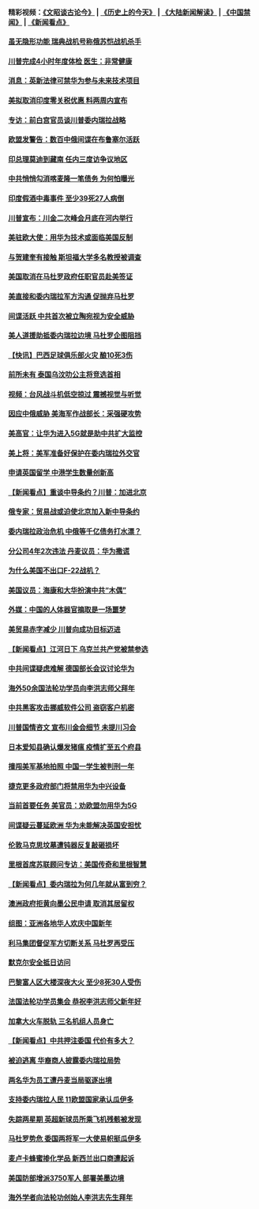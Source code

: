 #### 精彩视频：[《文昭谈古论今》](http://45.32.25.56/wenzhao) | [《历史上的今天》](http://45.32.25.56/today-in-history) | [《大陆新闻解读》](http://45.32.25.56/ntdtv-comedy) | [《中国禁闻》](http://45.32.25.56/ntdtv-news) | [《新闻看点》](http://45.32.25.56/news-insight) 

 #### [虽无隐形功能 瑞典战机号称俄苏恺战机杀手](../pages/nsc418/n11035282.md?t=02101044) 

#### [川普完成4小时年度体检 医生：非常健康](../pages/nsc418/n11034715.md?t=02101044) 

#### [消息：英新法律可禁华为参与未来技术项目](../pages/nsc418/n11034647.md?t=02101044) 

#### [美拟取消印度零关税优惠 料两周内宣布](../pages/nsc418/n11034785.md?t=02101044) 

#### [专访：前白宫官员谈川普委内瑞拉战略](../pages/nsc418/n11032742.md?t=02101044) 

#### [欧盟发警告：数百中俄间谍在布鲁塞尔活跃](../pages/nsc418/n11034561.md?t=02101044) 

#### [印总理莫迪到藏南 任内三度访争议地区](../pages/nsc418/n11034513.md?t=02101044) 

#### [中共悄悄勾消喀麦隆一笔债务 为何怕曝光](../pages/nsc418/n11029114.md?t=02101044) 

#### [印度假酒中毒事件 至少39死27人病倒](../pages/nsc418/n11034259.md?t=02101044) 

#### [川普宣布：川金二次峰会月底在河内举行](../pages/nsc418/n11034200.md?t=02101044) 

#### [美驻欧大使：用华为技术或面临美国反制](../pages/nsc418/n11033036.md?t=02101044) 

#### [与贺建奎有接触 斯坦福大学多名教授被调查](../pages/nsc418/n11033215.md?t=02101044) 

#### [美国取消在马杜罗政府任职官员赴美签证](../pages/nsc418/n11033030.md?t=02101044) 

#### [美直接和委内瑞拉军方沟通 促抛弃马杜罗](../pages/nsc418/n11032973.md?t=02101044) 

#### [间谍活跃 中共首次被立陶宛视为安全威胁](../pages/nsc418/n11032894.md?t=02101044) 

#### [美人道援助抵委内瑞拉边境 马杜罗企图阻挡](../pages/nsc418/n11032425.md?t=02101044) 

#### [【快讯】巴西足球俱乐部火灾 酿10死3伤](../pages/nsc418/n11032432.md?t=02101044) 

#### [前所未有 泰国乌汶叻公主将竞选首相](../pages/nsc418/n11032312.md?t=02101044) 

#### [视频：台风战斗机低空掠过 震撼视觉与听觉](../pages/nsc418/n11032320.md?t=02101044) 

#### [因应中俄威胁 美海军作战部长：采强硬攻势](../pages/nsc418/n11032214.md?t=02101044) 

#### [美高官：让华为进入5G就是助中共扩大监控](../pages/nsc418/n11031398.md?t=02101044) 

#### [美上将：美军准备好保护在委内瑞拉外交官](../pages/nsc418/n11031207.md?t=02101044) 

#### [申请英国留学 中港学生数量创新高](../pages/nsc418/n11031065.md?t=02101044) 

#### [【新闻看点】重谈中导条约？川普：加进北京](../pages/nsc418/n11031006.md?t=02101044) 

#### [俄专家：贸易战或迫使北京加入新中导条约](../pages/nsc418/n11031121.md?t=02101044) 

#### [委内瑞拉政治危机 中俄等千亿债务打水漂？](../pages/nsc418/n11030947.md?t=02101044) 

#### [分公司4年2次违法 丹麦议员：华为撒谎](../pages/nsc418/n11030843.md?t=02101044) 

#### [为什么美国不出口F-22战机？](../pages/nsc418/n11030207.md?t=02101044) 

#### [美国议员：海康和大华扮演中共“木偶”](../pages/nsc418/n11029708.md?t=02101044) 

#### [外媒：中国的人体器官摘取是一场噩梦](../pages/nsc418/n11028665.md?t=02101044) 

#### [美贸易赤字减少 川普向成功目标迈进](../pages/nsc418/n11028907.md?t=02101044) 

#### [【新闻看点】江河日下 乌克兰共产党被禁参选](../pages/nsc418/n11028799.md?t=02101044) 

#### [中共间谍疑虑难解 德国部长会议讨论华为](../pages/nsc418/n11028800.md?t=02101044) 

#### [海外50余国法轮功学员向李洪志师父拜年](../pages/nsc418/n11010610.md?t=02101044) 

#### [中共黑客攻击挪威软件公司 盗窃客户机密](../pages/nsc418/n11028364.md?t=02101044) 

#### [川普国情咨文 宣布川金会细节 未提川习会](../pages/nsc418/n11027745.md?t=02101044) 

#### [日本爱知县确认爆发猪瘟 疫情扩至五个府县](../pages/nsc418/n11027747.md?t=02101044) 

#### [擅闯美军基地拍照 中国一学生被判刑一年](../pages/nsc418/n11026750.md?t=02101044) 

#### [捷克更多政府部门将禁用华为中兴设备](../pages/nsc418/n11026591.md?t=02101044) 

#### [当前首要任务 美官员：劝欧盟勿用华为5G](../pages/nsc418/n11026496.md?t=02101044) 

#### [间谍疑云蔓延欧洲 华为未能解决英国安担忧](../pages/nsc418/n11026440.md?t=02101044) 

#### [伦敦马克思坟墓遭钝器反复敲砸损坏](../pages/nsc418/n11026332.md?t=02101044) 

#### [里根首席苏联顾问专访：美国传奇和里根智慧](../pages/nsc418/n10994668.md?t=02101044) 

#### [【新闻看点】委内瑞拉为何几年就从富到穷？](../pages/nsc418/n11026084.md?t=02101044) 

#### [澳洲政府拒黄向墨公民申请 取消其居留权](../pages/nsc418/n11026280.md?t=02101044) 

#### [组图：亚洲各地华人欢庆中国新年](../pages/nsc418/n11026068.md?t=02101044) 

#### [利马集团督促军方切断关系 马杜罗再受压](../pages/nsc418/n11026011.md?t=02101044) 

#### [默克尔安全抵日访问](../pages/nsc418/n11025775.md?t=02101044) 

#### [巴黎富人区大楼深夜大火 至少8死30人受伤](../pages/nsc418/n11025606.md?t=02101044) 

#### [法国法轮功学员集会 恭祝李洪志师父新年好](../pages/nsc418/n11024635.md?t=02101044) 

#### [加拿大火车脱轨 三名机组人员身亡](../pages/nsc418/n11025490.md?t=02101044) 

#### [【新闻看点】中共押注委国 代价有多大？](../pages/nsc418/n11024040.md?t=02101044) 

#### [被迫逃离 华裔商人披露委内瑞拉局势](../pages/nsc418/n11024109.md?t=02101044) 

#### [两名华为员工遭丹麦当局驱逐出境](../pages/nsc418/n11024140.md?t=02101044) 

#### [支持委内瑞拉人民 11欧盟国家承认瓜伊多](../pages/nsc418/n11023955.md?t=02101044) 

#### [失踪两星期 英超新球员所乘飞机残骸被发现](../pages/nsc418/n11023876.md?t=02101044) 

#### [马杜罗势危 委国两将军一大使易帜挺瓜伊多](../pages/nsc418/n11023808.md?t=02101044) 

#### [麦卢卡蜂蜜掺化学品 新西兰出口商遭起诉](../pages/nsc418/n11023664.md?t=02101044) 

#### [美国防部增派3750军人 部署美墨边境](../pages/nsc418/n11023230.md?t=02101044) 

#### [海外学者向法轮功创始人李洪志先生拜年](../pages/nsc418/n11022780.md?t=02101044) 


